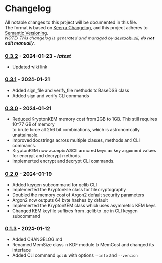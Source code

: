 # Changelog

All notable changes to this project will be documented in this file.  
The format is based on [Keep a Changelog](https://keepachangelog.com/en/1.1.0/), and this project adheres to [Semantic Versioning](https://semver.org/spec/v2.0.0.html).  
_NOTE: This changelog is generated and managed by [devtools-cli](https://pypi.org/project/devtools-cli/), **do not edit manually**._


### [0.3.2] - 2024-01-23 - _latest_

- Updated wiki link

### [0.3.1] - 2024-01-21

- Added sign_file and verify_file methods to BaseDSS class
- Added sign and verify CLI commands

### [0.3.0] - 2024-01-21

- Reduced KryptonKEM memory cost from 2GB to 1GB. This still requires 10^77 GB of memory  
  to brute force all 256 bit combinations, which is astronomically unattainable.
- Improved docstrings across multiple classes, methods and CLI commands.
- KryptonKEM now accepts ASCII armored keys as key argument values for encrypt and decrypt methods.
- Implemented encrypt and decrypt CLI commands.

### [0.2.0] - 2024-01-19

- Added keygen subcommand for qclib CLI
- Implemented the KryptonFile class for file cryptography
- Doubled the memory cost of Argon2 default security parameters
- Argon2 now outputs 64 byte hashes by default
- Implemented the KryptonKEM class which uses asymmetric KEM keys
- Changed KEM keyfile suffixes from .qclib to .qc in CLI keygen subcommand

### [0.1.3] - 2024-01-12

- Added CHANGELOG.md
- Renamed MemSize class in KDF module to MemCost and changed its interface
- Added CLI command `qclib` with options `--info` and `--version`

[0.3.2]: https://github.com/aabmets/quantcrypt/compare/0.3.1...0.3.2
[0.3.1]: https://github.com/aabmets/quantcrypt/compare/0.3.0...0.3.1
[0.3.0]: https://github.com/aabmets/quantcrypt/compare/0.2.0...0.3.0
[0.2.0]: https://github.com/aabmets/quantcrypt/compare/0.1.3...0.2.0
[0.1.3]: https://github.com/aabmets/quantcrypt/compare/0.1.0...0.1.3